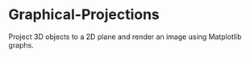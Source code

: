 # Graphical-Projections
Project 3D objects to a 2D plane and render an image using Matplotlib graphs.
